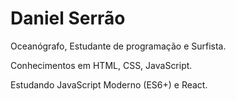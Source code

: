 # Daniel Serrão

Oceanógrafo,
Estudante de programação e
Surfista.

Conhecimentos em HTML, CSS, JavaScript.

Estudando JavaScript Moderno (ES6+) e React.
